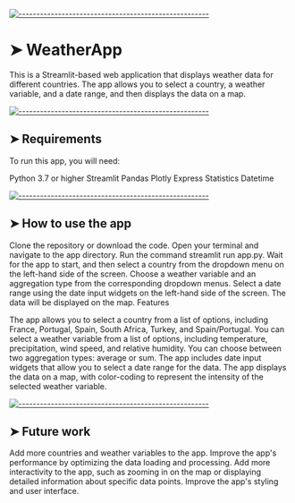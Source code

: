 <!-- ⚠️ This README has been generated from the file(s) "blueprint.md" ⚠️-->
[![-----------------------------------------------------](https://raw.githubusercontent.com/andreasbm/readme/master/assets/lines/colored.png)](#weatherapp)

# ➤ WeatherApp
 

This is a Streamlit-based web application that displays weather data for different countries. The app allows you to select a country, a weather variable, and a date range, and then displays the data on a map.


[![-----------------------------------------------------](https://raw.githubusercontent.com/andreasbm/readme/master/assets/lines/colored.png)](#requirements)

## ➤ Requirements

To run this app, you will need:

Python 3.7 or higher
Streamlit
Pandas
Plotly Express
Statistics
Datetime

[![-----------------------------------------------------](https://raw.githubusercontent.com/andreasbm/readme/master/assets/lines/colored.png)](#how-to-use-the-app)

## ➤ How to use the app

Clone the repository or download the code.
Open your terminal and navigate to the app directory.
Run the command streamlit run app.py.
Wait for the app to start, and then select a country from the dropdown menu on the left-hand side of the screen.
Choose a weather variable and an aggregation type from the corresponding dropdown menus.
Select a date range using the date input widgets on the left-hand side of the screen.
The data will be displayed on the map.
Features

The app allows you to select a country from a list of options, including France, Portugal, Spain, South Africa, Turkey, and Spain/Portugal.
You can select a weather variable from a list of options, including temperature, precipitation, wind speed, and relative humidity.
You can choose between two aggregation types: average or sum.
The app includes date input widgets that allow you to select a date range for the data.
The app displays the data on a map, with color-coding to represent the intensity of the selected weather variable.


[![-----------------------------------------------------](https://raw.githubusercontent.com/andreasbm/readme/master/assets/lines/colored.png)](#future-work)

## ➤ Future work

Add more countries and weather variables to the app.
Improve the app's performance by optimizing the data loading and processing.
Add more interactivity to the app, such as zooming in on the map or displaying detailed information about specific data points.
Improve the app's styling and user interface.